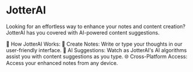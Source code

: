 # JotterAI

Looking for an effortless way to enhance your notes and content creation? JotterAI has you covered with AI-powered content suggestions.

🧠 How JotterAI Works:
📝 Create Notes: Write or type your thoughts in our user-friendly interface.
🤖 AI Suggestions: Watch as JotterAI's AI algorithms assist you with content suggestions as you type.
🌐 Cross-Platform Access: Access your enhanced notes from any device.


 
